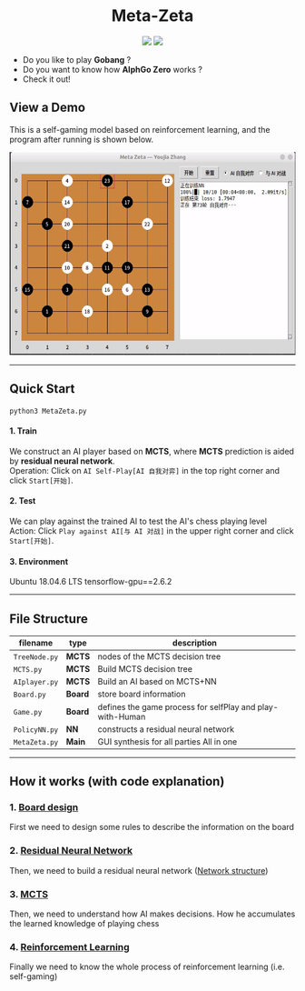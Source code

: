 <h1 align="center">Meta-Zeta</h1>

<p align="center">
<img src="https://img.shields.io/badge/made%20by-youjiaZhang-blue.svg" >

<img src="https://badges.frapsoft.com/os/v1/open-source.svg?v=103" >
</p>

- Do you like to play **Gobang** ?
- Do you want to know how **AlphGo Zero** works ?
- Check it out!

## View a Demo
This is a self-gaming model based on reinforcement learning, and the program after running is shown below.

<div align=center>
<img src="images/show-how.gif" width = "551" height = "357" align=center/>
</div>

---
## Quick Start
```
python3 MetaZeta.py
```
#### 1. Train
We construct an AI player based on **MCTS**, where **MCTS** prediction is aided by **residual neural network**.    
Operation: Click on `AI Self-Play[AI 自我对弈]` in the top right corner and click `Start[开始]`.

#### 2. Test
We can play against the trained AI to test the AI's chess playing level  
Action: Click `Play against AI[与 AI 对战]` in the upper right corner and click `Start[开始]`.

#### 3. Environment
Ubuntu 18.04.6 LTS
tensorflow-gpu==2.6.2

---
## File Structure
|filename|type|description|     
|-|-|-|
|`TreeNode.py`|**MCTS**| nodes of the MCTS decision tree| 
|`MCTS.py`|**MCTS**|Build MCTS decision tree|  
|`AIplayer.py`|**MCTS**|Build an AI based on MCTS+NN|  
|`Board.py`|**Board**|store board information| 
|`Game.py`|**Board**|defines the game process for selfPlay and play-with-Human|  
|`PolicyNN.py`|**NN**|constructs a residual neural network| 
|`MetaZeta.py`|**Main**|GUI synthesis for all parties All in one| 

---
## How it works (with code explanation)
### 1. [Board design](docs/Board.md)
First we need to design some rules to describe the information on the board

### 2. [Residual Neural Network](docs/PolicyNN.md)
Then, we need to build a residual neural network ([Network structure](images/model.png))

### 3. [MCTS](docs/MCTS.md) 
Then, we need to understand how AI makes decisions. How he accumulates the learned knowledge of playing chess

### 4. [Reinforcement Learning](docs/RL.md)      
Finally we need to know the whole process of reinforcement learning (i.e. self-gaming)


